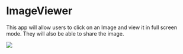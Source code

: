 # ImageViewer
This app will allow users to click on an Image and view it in full screen mode. They will also be able to share the image.
<p><img src="https://media.giphy.com/media/eFrQ4jv2U16Tu/giphy.gif"></p>
